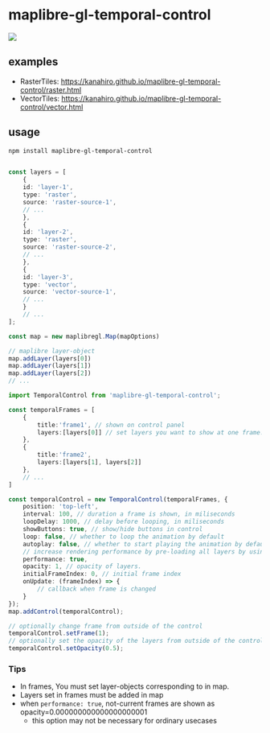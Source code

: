 # maplibre-gl-temporal-control

<img src='./imgs/anime.gif'>

## examples

-   RasterTiles: https://kanahiro.github.io/maplibre-gl-temporal-control/raster.html
-   VectorTiles: https://kanahiro.github.io/maplibre-gl-temporal-control/vector.html

## usage

```sh
npm install maplibre-gl-temporal-control
```

```typescript

const layers = [
    {
    id: 'layer-1',
    type: 'raster',
    source: 'raster-source-1',
    // ...
    },
    {
    id: 'layer-2',
    type: 'raster',
    source: 'raster-source-2',
    // ...
    },
    {
    id: 'layer-3',
    type: 'vector',
    source: 'vector-source-1',
    // ...
    }
    // ...
];

const map = new maplibregl.Map(mapOptions)

// maplibre layer-object
map.addLayer(layers[0])
map.addLayer(layers[1])
map.addLayer(layers[2])
// ...

import TemporalControl from 'maplibre-gl-temporal-control';

const temporalFrames = [
    {
        title:'frame1', // shown on control panel
        layers:[layers[0]] // set layers you want to show at one frame...
    },
    {
        title:'frame2',
        layers:[layers[1], layers[2]]
    },
    // ...
]

const temporalControl = new TemporalControl(temporalFrames, {
    position: 'top-left',
    interval: 100, // duration a frame is shown, in miliseconds
    loopDelay: 1000, // delay before looping, in miliseconds
    showButtons: true, // show/hide buttons in control
    loop: false, // whether to loop the animation by default
    autoplay: false, // whether to start playing the animation by default
    // increase rendering performance by pre-loading all layers by using a low opacity instead of hiding non-visible layers)
    performance: true,
    opacity: 1, // opacity of layers.
    initialFrameIndex: 0, // initial frame index
    onUpdate: (frameIndex) => {
        // callback when frame is changed
    }
});
map.addControl(temporalControl);

// optionally change frame from outside of the control
temporalControl.setFrame(1);
// optionally set the opacity of the layers from outside of the control
temporalControl.setOpacity(0.5);

```

### Tips

-   In frames, You must set layer-objects corresponding to in map.
-   Layers set in frames must be added in map
-   when `performance: true`, not-current frames are shown as opacity=0.000000000000000000001
    -   this option may not be necessary for ordinary usecases
